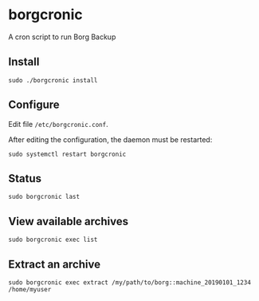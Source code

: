 # borgcronic
A cron script to run Borg Backup

## Install

    sudo ./borgcronic install

## Configure
Edit file `/etc/borgcronic.conf`.

After editing the configuration, the daemon must be restarted:

    sudo systemctl restart borgcronic

## Status

    sudo borgcronic last

## View available archives

    sudo borgcronic exec list

## Extract an archive

    sudo borgcronic exec extract /my/path/to/borg::machine_20190101_1234 /home/myuser
